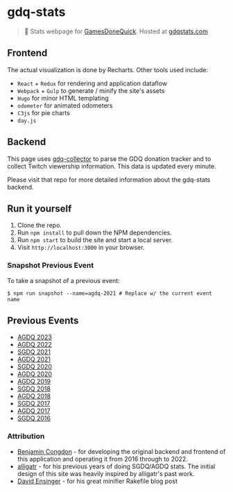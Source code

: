 # gdq-stats

> :space_invader: Stats webpage for [GamesDoneQuick](gamesdonequick.com). Hosted at [gdqstats.com](https://gdqstats.com)

## Frontend

The actual visualization is done by Recharts. Other tools used include:

- `React` + `Redux` for rendering and application dataflow
- `Webpack` + `Gulp` to generate / minify the site's assets
- `Hugo` for minor HTML templating
- `odometer` for animated odometers
- `C3js` for pie charts
- `day.js`

## Backend

This page uses [gdq-collector](https://github.com/crunchtime-ali/gdq-collector) to parse the GDQ donation tracker and to collect Twitch viewership information. This data is updated every minute.

Please visit that repo for more detailed information about the gdq-stats backend.

## Run it yourself

1. Clone the repo.
2. Run `npm install` to pull down the NPM dependencies.
3. Run `npm start` to build the site and start a local server.
4. Visit `http://localhost:3000` in your browser.

### Snapshot Previous Event

To take a snapshot of a previous event:

```
$ npm run snapshot --name=agdq-2021 # Replace w/ the current event name
```

## Previous Events

- [AGDQ 2023](https://gdqstats.com/previous-events/agdq-2023/)
- [AGDQ 2022](https://gdqstats.com/previous-events/agdq-2022/)
- [SGDQ 2021](https://gdqstats.com/previous-events/sgdq-2021/)
- [AGDQ 2021](https://gdqstats.com/previous-events/agdq-2021/) 
- [SGDQ 2020](https://gdqstats.com/previous-events/sgdq-2020/)
- [AGDQ 2020](https://gdqstats.com/previous-events/agdq-2020/)
- [AGDQ 2019](https://gdqstats.com/previous-events/agdq-2019/)
- [SGDQ 2018](https://gdqstats.com/previous-events/sgdq-2018/)
- [AGDQ 2018](https://gdqstats.com/previous-events/agdq-2018/)
- [SGDQ 2017](https://gdqstats.com/previous-events/sgdq-2017/)
- [AGDQ 2017](https://gdqstats.com/previous-events/agdq-2017/)
- [SGDQ 2016](https://gdqstats.com/previous-events/sgdq-2016/)

### Attribution

- [Benjamin Congdon](https://benjamincongdon.me/) - for developing the original backend and frontend of this application and operating it from 2016 through to 2022.
- [alligatr](http://alligatr.co.uk/) - for his previous years of doing SGDQ/AGDQ stats. The initial design of this site was heavily inspired by alligatr's past work.
- [David Ensinger](http://davidensinger.com/2013/08/how-i-use-reduce-to-minify-and-optimize-assets-for-production/) - for his great minifier Rakefile blog post
